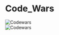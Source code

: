 # Code_Wars

![Codewars](https://www.codewars.com/users/WCM/badges/large)
<br>
![Codewars](https://github.r2v.ch/codewars?user=WCM&name=true&top_languages=true&stroke=black&theme=purple_dark)
<br>

